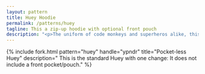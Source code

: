 ```yaml
---
layout: pattern
title: Huey Hoodie
permalink: /patterns/huey
tagline: This a zip-up hoodie with optional front pouch
description: "<p>The uniform of code monkeys and superheros alike, this is the iconic zip-up hoodie.</p><p>Wear it with that vintage Nintendo T-shirt, or with a shirt, tie, and jacket for that <em>I am just casually badass</em> look.</p><p>It's also your perfect companion for sipping tea on the couch, and it's probably going to be worn by your significant other more than you intended.</p>"
---
```

{% include fork.html
    pattern="huey"
    handle="ypndr"
    title="Pocket-less Huey"
    description="
    This is the standard Huey with one change: It does not include a front pocket/pouch."
%}

